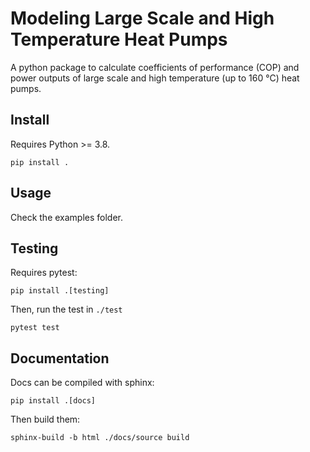 # Modeling Large Scale and High Temperature Heat Pumps

A python package to calculate coefficients of performance (COP) and power
outputs of large scale and high temperature (up to 160 °C) heat pumps.

## Install

Requires Python >= 3.8.

`pip install .`

## Usage

Check the examples folder.

## Testing

Requires pytest:

`pip install .[testing]`

Then, run the test in `./test`

`pytest test`

## Documentation

Docs can be compiled with sphinx:

`pip install .[docs]`

Then build them:

`sphinx-build -b html ./docs/source build`
